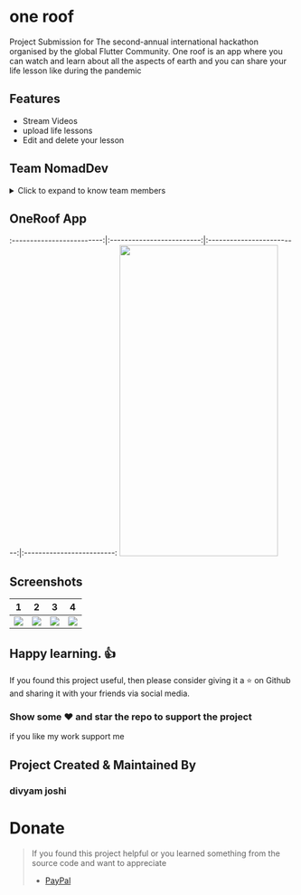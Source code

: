 # one roof
Project Submission  for The second-annual international hackathon organised by the global Flutter Community.
One roof  is an app where you can watch and learn about all the aspects of earth and you can share your life lesson like during the pandemic
## Features
* Stream Videos
* upload life lessons
* Edit and delete your lesson


## Team NomadDev
<details>
     <summary> Click to expand to know team members </summary>
     
    Divyam Joshi
    Mayank Pandey
</details>

## OneRoof App        
:-------------------------:|:-------------------------:|:-------------------------:|:-------------------------:
<img src="https://user-images.githubusercontent.com/24698014/86006569-ca65f780-ba33-11ea-9ea0-a7c08d4eb9b2.gif" width="280" height="550">
## Screenshots

1     |    2                |  3   |  4
:-------------------------:|:-------------------------:|:-------------------------:|:-------------------------:
![](https://user-images.githubusercontent.com/24698014/86007301-d69e8480-ba34-11ea-9c2d-a59404e7f47c.png?raw=true)|![](https://user-images.githubusercontent.com/24698014/86006846-35afc980-ba34-11ea-8e98-8ef06256d7f9.png?raw=true)|![](https://user-images.githubusercontent.com/24698014/86006951-5f68f080-ba34-11ea-9a81-17de87155ccd.png?raw=true)|![](https://user-images.githubusercontent.com/24698014/86007042-80314600-ba34-11ea-9e45-f8b65c422d49.png)|

## Happy learning. :+1:
If you found this project useful, then please consider giving it a :star: on Github and sharing it with your friends via social media.
### Show some :heart: and star the repo to support the project
if you like my work support me 
## Project Created & Maintained By

### divyam joshi
# Donate

> If you found this project helpful or you learned something from the source code and want to appreciate
>
> - [PayPal](https://paypal.me/divyamjoshi)
<br>

